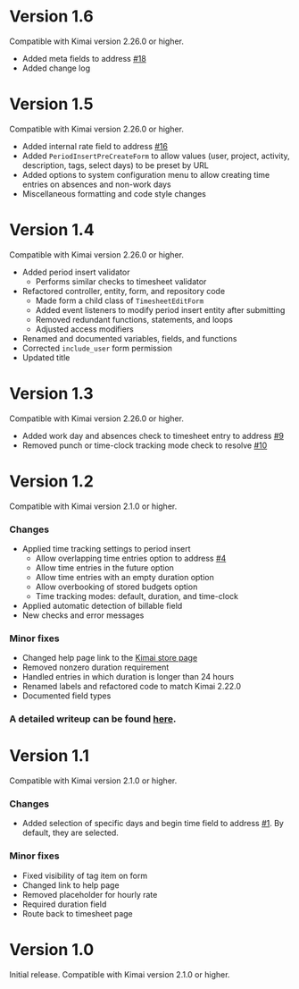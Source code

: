 # Version 1.6

Compatible with Kimai version 2.26.0 or higher.

- Added meta fields to address [#18](https://github.com/lnNgyn1/PeriodInsertBundle/issues/18)
- Added change log

# Version 1.5

Compatible with Kimai version 2.26.0 or higher.

- Added internal rate field to address [#16](https://github.com/lnNgyn1/PeriodInsertBundle/issues/16)
- Added `PeriodInsertPreCreateForm` to allow values (user, project, activity, description, tags, select days) to be preset by URL
- Added options to system configuration menu to allow creating time entries on absences and non-work days
- Miscellaneous formatting and code style changes

# Version 1.4

Compatible with Kimai version 2.26.0 or higher.

- Added period insert validator
  - Performs similar checks to timesheet validator
- Refactored controller, entity, form, and repository code
  - Made form a child class of `TimesheetEditForm`
  - Added event listeners to modify period insert entity after submitting
  - Removed redundant functions, statements, and loops
  - Adjusted access modifiers
- Renamed and documented variables, fields, and functions
- Corrected `include_user` form permission
- Updated title

# Version 1.3

Compatible with Kimai version 2.26.0 or higher.

- Added work day and absences check to timesheet entry to address [#9](https://github.com/lnNgyn1/PeriodInsertBundle/issues/9)
- Removed punch or time-clock tracking mode check to resolve [#10](https://github.com/lnNgyn1/PeriodInsertBundle/issues/10)

# Version 1.2

Compatible with Kimai version 2.1.0 or higher.

### Changes
 - Applied time tracking settings to period insert
   - Allow overlapping time entries option to address [#4](https://github.com/lnNgyn1/PeriodInsertBundle/issues/4)
   - Allow time entries in the future option
   - Allow time entries with an empty duration option
   - Allow overbooking of stored budgets option
   - Time tracking modes: default, duration, and time-clock
 - Applied automatic detection of billable field
 - New checks and error messages

### Minor fixes
- Changed help page link to the [Kimai store page](https://www.kimai.org/store/lnngyn-period-insert-bundle.html)
- Removed nonzero duration requirement
- Handled entries in which duration is longer than 24 hours
- Renamed labels and refactored code to match Kimai 2.22.0
- Documented field types

### A detailed writeup can be found [here](https://github.com/lnNgyn1/PeriodInsertBundle/issues/4#issuecomment-2384355872).

# Version 1.1

Compatible with Kimai version 2.1.0 or higher.

### Changes
- Added selection of specific days and begin time field to address [#1](https://github.com/lnNgyn1/PeriodInsertBundle/issues/1). By default, they are selected.

### Minor fixes
- Fixed visibility of tag item on form
- Changed link to help page
- Removed placeholder for hourly rate
- Required duration field
- Route back to timesheet page

# Version 1.0

Initial release. Compatible with Kimai version 2.1.0 or higher.